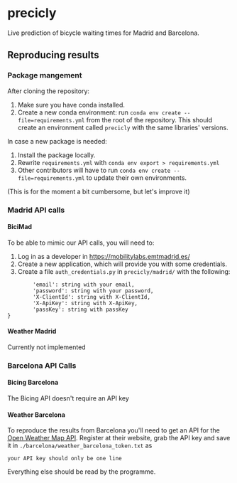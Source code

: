 # precicly

Live prediction of bicycle waiting times for Madrid and Barcelona.

## Reproducing results

### Package mangement

After cloning the repository:

1. Make sure you have conda installed. 
2. Create a new conda environment: run `conda env create --file=requirements.yml` from the root of the repository. 
This should create an environment called `precicly` with the same libraries' versions. 

In case a new package is needed:
1. Install the package locally.
2. Rewrite `requirements.yml` with `conda env export > requirements.yml`
3. Other contributors will have to run `conda env create --file=requirements.yml` to update their own environments.

(This is for the moment a bit cumbersome, but let's improve it)


### Madrid API calls

#### BiciMad

To be able to mimic our API calls, you will need to:
1. Log in as a developer in https://mobilitylabs.emtmadrid.es/
2. Create a new application, which will provide you with some credentials.
3. Create a file `auth_credentials.py` in `precicly/madrid/` with the following:

``` auth_bicimad = {
        'email': string with your email,
        'password': string with your password,
        'X-ClientId': string with X-ClientId,
        'X-ApiKey': string with X-ApiKey,
        'passKey': string with passKey
}
```

#### Weather Madrid

Currently not implemented

### Barcelona API Calls

#### Bicing Barcelona

The Bicing API doesn't require an API key

#### Weather Barcelona

To reproduce the results from Barcelona you'll need to get an API for the [Open Weather Map API](https://openweathermap.org/). Register at their website, grab the API key and save it in `./barcelona/weather_barcelona_token.txt` as 

```
your API key should only be one line
```

Everything else should be read by the programme.
